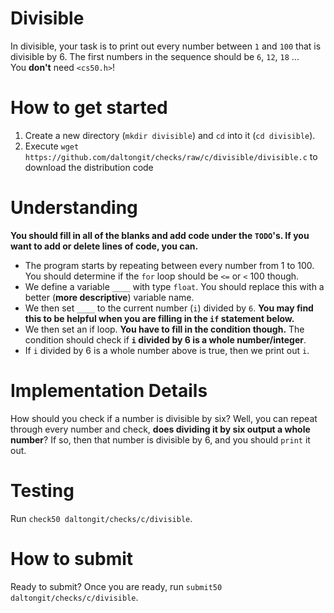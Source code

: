 # Divisible
In divisible, your task is to print out every number between `1` and `100` that is divisible
by 6. The first numbers in the sequence should be `6`, `12`, `18` ...  
You **don't** need `<cs50.h>`!

# How to get started
1. Create a new directory (`mkdir divisible`) and `cd` into it (`cd divisible`).
2. Execute `wget https://github.com/daltongit/checks/raw/c/divisible/divisible.c` to download the distribution code

# Understanding
**You should fill in all of the blanks and add code under the `TODO`'s. If you want to add or delete lines of code, you can.** 
 - The program starts by repeating between every number from 1 to 100. You should determine if the `for` loop should be `<=` or `<` 100 though.
 - We define a variable `____` with type `float`. You should replace this with a better (**more descriptive**) variable name.
 - We then set `____` to the current number (`i`) divided by `6`. **You may find this to be helpful when you are filling in the `if` statement below.** 
 - We then set an if loop. **You have to fill in the condition though.** The condition should check if **`i` divided by 6 is a whole number/integer**.
 - If `i` divided by 6 is a whole number above is true, then we print out `i`.


# Implementation Details
How should you check if a number is divisible by six? Well, you can repeat through every number
and check, **does dividing it by six output a whole number**?
If so, then that number is divisible by 6, and you should `print` it out.

# Testing
Run
`check50 daltongit/checks/c/divisible`.

# How to submit
Ready to submit? Once you are ready, run
`submit50 daltongit/checks/c/divisible`.
